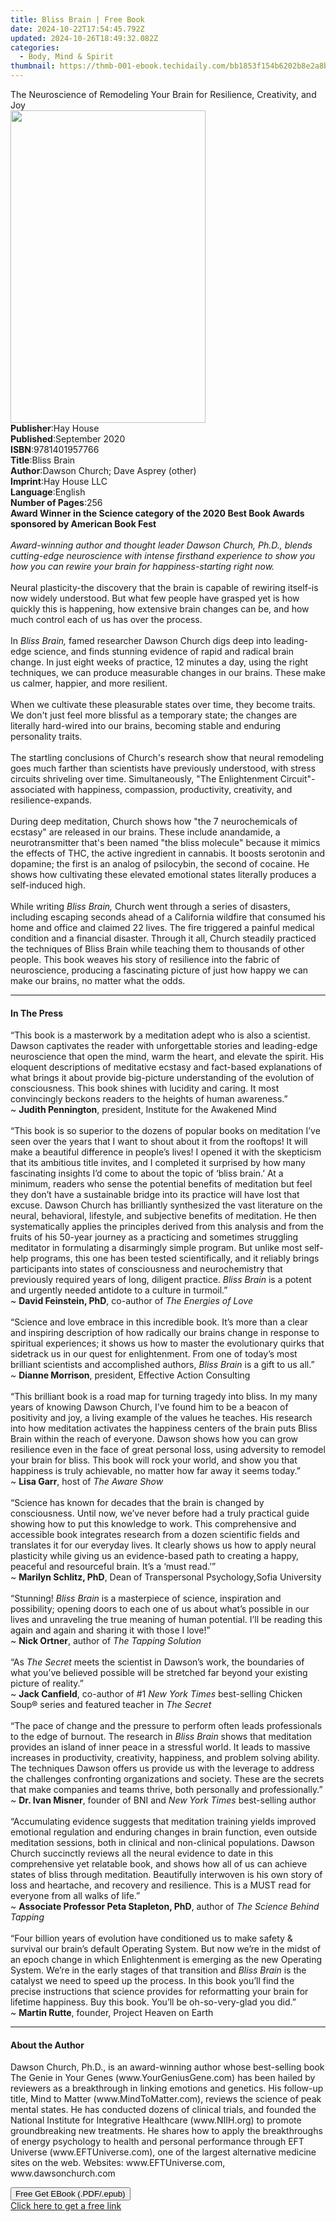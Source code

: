 ```yaml
---
title: Bliss Brain | Free Book
date: 2024-10-22T17:54:45.792Z
updated: 2024-10-26T18:49:32.082Z
categories:
  - Body, Mind & Spirit
thumbnail: https://thmb-001-ebook.techidaily.com/bb1853f154b6202b8e2a8b7358e174e004671ae61fd31a3e6af155c4c5208746.jpg
---
```

<main id="book-container">
  <div class="flex flex-col">
    <div class="book-brief flex-1 py-6 px-4 sm:p-6 md:py-10 md:px-8">
      <!-- brief-->
      <div class="book-brief-main">
        The Neuroscience of Remodeling Your Brain for Resilience, Creativity,
        and Joy
      </div>
    </div>
    <div
      class="book-meta-info flex-1 grid gap-4 col-start-1 col-end-3 row-start-1 sm:mb-6 sm:grid-cols-4 lg:gap-6 lg:col-start-2 lg:row-end-6 lg:row-span-6 lg:mb-0"
    >
      <div
        class="book-meta-info-left place-content-center mt-4 p-4 text-sm leading-6 col-start-2 col-span-2 dark:text-slate-400"
      >
        <img
          class="w-full h-500 object-cover rounded-lg sm:h-255 sm:col-span-2 lg:col-span-full"
          src="https://img-001-ebook.techidaily.com/33599721183f1b4f65603054cb4b65fa4c8f82937c8421c579722f0f9c5dbab6.jpg"
          alt=""
          width="312"
          height="500"
        />
      </div>
      <div
        class="book-meta-info-right mt-2 col-start-1 row-start-2 col-span-3 self-center"
      >
        <!-- meta data  -->
        <div class="flex flex-col px-4 md:px-8">
          <div class="flex-1">
            <strong>Publisher</strong>:<span class="px-2">Hay House</span>
          </div>
          <div class="flex-1">
            <strong>Published</strong>:<span class="px-2">September 2020</span>
          </div>
          <div class="flex-1">
            <strong>ISBN</strong>:<span class="px-2">9781401957766</span>
          </div>
          <div class="flex-1">
            <strong>Title</strong>:<span class="px-2">Bliss Brain</span>
          </div>
          <div class="flex-1">
            <strong>Author</strong>:<span class="px-2"
              >Dawson Church; Dave Asprey (other)</span
            >
          </div>
          <div class="flex-1">
            <strong>Imprint</strong>:<span class="px-2">Hay House LLC</span>
          </div>
          <div class="flex-1">
            <strong>Language</strong>:<span class="px-2">English</span>
          </div>
          <div class="flex-1">
            <strong>Number of Pages</strong>:<span class="px-2">256</span>
          </div>
        </div>
      </div>
    </div>
    <div class="book-description flex-1 py-6 px-4 sm:p-6 md:py-10 md:px-8">
      <div class="book-description-main">
        <div accordion-content="" id="description">
          <b
            >Award Winner in the Science category of the 2020 Best Book Awards
            sponsored by American Book Fest</b
          ><br /><br /><i
            >Award-winning author and thought leader Dawson Church, Ph.D.,
            blends cutting-edge neuroscience with intense firsthand experience
            to show you how you can rewire your brain for happiness-starting
            right now.</i
          ><br /><br />Neural plasticity-the discovery that the brain is capable
          of rewiring itself-is now widely understood. But what few people have
          grasped yet is how quickly this is happening, how extensive brain
          changes can be, and how much control each of us has over the
          process.<br /><br />In<i> Bliss Brain,</i> famed researcher Dawson
          Church digs deep into leading-edge science, and finds stunning
          evidence of rapid and radical brain change. In just eight weeks of
          practice, 12 minutes a day, using the right techniques, we can produce
          measurable changes in our brains. These make us calmer, happier, and
          more resilient.<br /><br />When we cultivate these pleasurable states
          over time, they become traits. We don't just feel more blissful as a
          temporary state; the changes are literally hard-wired into our brains,
          becoming stable and enduring personality traits.<br /><br />The
          startling conclusions of Church's research show that neural remodeling
          goes much farther than scientists have previously understood, with
          stress circuits shriveling over time. Simultaneously, "The
          Enlightenment Circuit"-associated with happiness, compassion,
          productivity, creativity, and resilience-expands.<br /><br />During
          deep meditation, Church shows how "the 7 neurochemicals of ecstasy"
          are released in our brains. These include anandamide, a
          neurotransmitter that's been named "the bliss molecule" because it
          mimics the effects of THC, the active ingredient in cannabis. It
          boosts serotonin and dopamine; the first is an analog of psilocybin,
          the second of cocaine. He shows how cultivating these elevated
          emotional states literally produces a self-induced high.<br /><br />While
          writing <i>Bliss Brain,</i> Church went through a series of disasters,
          including escaping seconds ahead of a California wildfire that
          consumed his home and office and claimed 22 lives. The fire triggered
          a painful medical condition and a financial disaster. Through it all,
          Church steadily practiced the techniques of Bliss Brain while teaching
          them to thousands of other people. This book weaves his story of
          resilience into the fabric of neuroscience, producing a fascinating
          picture of just how happy we can make our brains, no matter what the
          odds.
        </div>
        <div class="accordion-fader"></div>
      </div>
    </div>
    <div class="book-excerpts flex-1 py-6 px-4 sm:p-6 md:py-10 md:px-8">
      <!-- excerpts-->
      <div class="book-excerpts-main">
        <hr />
        <h4 class="placeholder placeholder-heading">
          <span>In The Press</span>
        </h4>
        <p>
          “This book is a masterwork by a meditation adept who is also a
          scientist. Dawson captivates the reader with unforgettable stories and
          leading-edge neuroscience that open the mind, warm the heart, and
          elevate the spirit. His eloquent descriptions of meditative ecstasy
          and fact-based explanations of what brings it about provide
          big-picture understanding of the evolution of consciousness. This book
          shines with lucidity and caring. It most convincingly beckons readers
          to the heights of human awareness.”<br />~ <b>Judith Pennington</b>,
          president, Institute for the Awakened Mind<br /><br />“This book is so
          superior to the dozens of popular books on meditation I’ve seen over
          the years that I want to shout about it from the rooftops! It will
          make a beautiful difference in people’s lives! I opened it with the
          skepticism that its ambitious title invites, and I completed it
          surprised by how many fascinating insights I’d come to about the topic
          of ‘bliss brain.’ At a minimum, readers who sense the potential
          benefits of meditation but feel they don’t have a sustainable bridge
          into its practice will have lost that excuse. Dawson Church has
          brilliantly synthesized the vast literature on the neural, behavioral,
          lifestyle, and subjective benefits of meditation. He then
          systematically applies the principles derived from this analysis and
          from the fruits of his 50-year journey as a practicing and sometimes
          struggling meditator in formulating a disarmingly simple program. But
          unlike most self-help programs, this one has been tested
          scientifically, and it reliably brings participants into states of
          consciousness and neurochemistry that previously required years of
          long, diligent practice. <i>Bliss Brain </i>is a potent and urgently
          needed antidote to a culture in turmoil.”<br />~
          <b>David Feinstein, PhD</b>, co-author of
          <i>The Energies of Love<br /><br /></i>“Science and love embrace in
          this incredible book. It’s more than a clear and inspiring description
          of how radically our brains change in response to spiritual
          experiences; it shows us how to master the evolutionary quirks that
          sidetrack us in our quest for enlightenment. From one of today’s most
          brilliant scientists and accomplished authors, <i>Bliss Brain</i> is a
          gift to us all.”<br />~ <b>Dianne Morrison</b>, president, Effective
          Action Consulting<br /><br />“This brilliant book is a road map for
          turning tragedy into bliss. In my many years of knowing Dawson Church,
          I’ve found him to be a beacon of positivity and joy, a living example
          of the values he teaches. His research into how meditation activates
          the happiness centers of the brain puts Bliss Brain within the reach
          of everyone. Dawson shows how you can grow resilience even in the face
          of great personal loss, using adversity to remodel your brain for
          bliss. This book will rock your world, and show you that happiness is
          truly achievable, no matter how far away it seems today.”<br />~
          <b>Lisa Garr</b>, host of <i>The Aware Show</i><br /><br />“Science
          has known for decades that the brain is changed by consciousness.
          Until now, we’ve never before had a truly practical guide showing how
          to put this knowledge to work. This comprehensive and accessible book
          integrates research from a dozen scientific fields and translates it
          for our everyday lives. It clearly shows us how to apply neural
          plasticity while giving us an evidence-based path to creating a happy,
          peaceful and resourceful brain. It’s a ‘must read.’”<br />~
          <b>Marilyn Schlitz, PhD</b>, Dean of Transpersonal Psychology,Sofia
          University<br /><br />“Stunning! <i>Bliss Brain </i>is a masterpiece
          of science, inspiration and possibility; opening doors to each one of
          us about what’s possible in our lives and unraveling the true meaning
          of human potential. I’ll be reading this again and again and sharing
          it with those I love!”<br />~ <b>Nick Ortner</b>, author of
          <i>The Tapping Solution<br /><br /></i>“As <i>The Secret </i>meets the
          scientist in Dawson’s work, the boundaries of what you’ve believed
          possible will be stretched far beyond your existing picture of
          reality.”<br />~ <b>Jack Canfield</b>, co-author of #1
          <i>New York Times </i>best-selling Chicken Soup® series and featured
          teacher in <i>The Secret</i><br /><br />“The pace of change and the
          pressure to perform often leads professionals to the edge of burnout.
          The research in <i>Bliss Brain </i>shows that meditation provides an
          island of inner peace in a stressful world. It leads to massive
          increases in productivity, creativity, happiness, and problem solving
          ability. The techniques Dawson offers us provide us with the leverage
          to address the challenges confronting organizations and society. These
          are the secrets that make companies and teams thrive, both personally
          and professionally.”<br />~ <b>Dr. Ivan Misner</b>, founder of BNI and
          <i>New York Times</i> best-selling author<br /><br />“Accumulating
          evidence suggests that meditation training yields improved emotional
          regulation and enduring changes in brain function, even outside
          meditation sessions, both in clinical and non-clinical populations.
          Dawson Church succinctly reviews all the neural evidence to date in
          this comprehensive yet relatable book, and shows how all of us can
          achieve states of bliss through meditation. Beautifully interwoven is
          his own story of loss and heartache, and recovery and resilience. This
          is a MUST read for everyone from all walks of life.”<br />~
          <b>Associate Professor Peta Stapleton, PhD</b>, author of
          <i>The Science Behind Tapping</i><br /><br />“Four billion years of
          evolution have conditioned us to make safety &amp; survival our
          brain’s default Operating System. But now we’re in the midst of an
          epoch change in which Enlightenment is emerging as the new Operating
          System. We’re in the early stages of that transition and
          <i>Bliss Brain</i> is the catalyst we need to speed up the process. In
          this book you’ll find the precise instructions that science provides
          for reformatting your brain for lifetime happiness. Buy this book.
          You’ll be oh-so-very-glad you did.”<br />~ <b>Martin Rutte</b>,
          founder, Project Heaven on Earth
        </p>
      </div>
    </div>
    <div class="book-about-author flex-1 py-6 px-4 sm:p-6 md:py-10 md:px-8">
      <!-- about author-->
      <div class="book-main-author-main">
        <hr />
        <h4 class="placeholder placeholder-heading">
          <span>About the Author</span>
        </h4>
        <p>
          Dawson Church, Ph.D., is an award-winning author whose best-selling
          book The Genie in Your Genes (www.YourGeniusGene.com) has been hailed
          by reviewers as a breakthrough in linking emotions and genetics. His
          follow-up title, Mind to Matter (www.MindToMatter.com), reviews the
          science of peak mental states. He has conducted dozens of clinical
          trials, and founded the National Institute for Integrative Healthcare
          (www.NIIH.org) to promote groundbreaking new treatments. He shares how
          to apply the breakthroughs of energy psychology to health and personal
          performance through EFT Universe (www.EFTUniverse.com), one of the
          largest alternative medicine sites on the web. Websites:
          www.EFTUniverse.com, www.dawsonchurch.com
        </p>
      </div>
    </div>
    <div class="book-free-get flex-1 py-6 px-4 sm:p-6 md:py-10 md:px-8">
      <button
        id="btn-free-get"
        class="bg-blue-500 hover:bg-blue-700 text-white font-bold py-2 px-4 rounded"
      >
        Free Get EBook (.PDF/.epub)
      </button>
      <div id="countdown-display" class="px-2 text-lg mt-2"></div>
      <a
        id="free-link"
        class="hidden bg-blue-500 hover:bg-blue-700 text-white font-bold py-2 px-4 rounded"
        href="https://www.ebooks.com/en-us/book/209891144/bliss-brain/dawson-church/"
        target="_blank"
        >Click here to get a free link</a
      >
    </div>
    <script>
      let countdownTime = 0;
      let countdownInterval = null;
      document
        .getElementById('btn-free-get')
        .addEventListener('click', startCountdown);
      function startCountdown() {
        countdownTime = new Date().getTime() + 60000 * 3;
        countdownInterval = setInterval(updateCountdown, 1000);
        document.getElementById('btn-free-get').disabled = true;
        document
          .getElementById('btn-free-get')
          .classList.add('bg-gray-500', 'cursor-not-allowed');
      }
      function updateCountdown() {
        let currentTime = new Date().getTime();
        let timeLeft = countdownTime - currentTime;
        let secondsLeft = Math.floor(timeLeft / 1000);
        document.getElementById('countdown-display').innerHTML =
          `Remaining time: ${secondsLeft} seconds.`;
        if (secondsLeft <= 0) {
          clearInterval(countdownInterval);
          document.getElementById('btn-free-get').classList.add('hidden');
          document.getElementById('free-link').classList.remove('hidden');
          document.getElementById('countdown-display').innerHTML = '';
        }
      }
    </script>
  </div>
</main>

<ins class="adsbygoogle"
      style="display:block"
      data-ad-client="ca-pub-7571918770474297"
      data-ad-slot="8358498916"
      data-ad-format="auto"
      data-full-width-responsive="true"></ins>
    